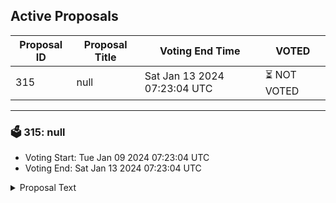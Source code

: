 ## Active Proposals

| Proposal ID | Proposal Title | Voting End Time | VOTED |
|-------------|----------------|-----------------|-------|
| 315 | null | Sat Jan 13 2024 07:23:04 UTC | ⏳ NOT VOTED |

---

### 🗳 315: null
- Voting Start: Tue Jan 09 2024 07:23:04 UTC
- Voting End: Sat Jan 13 2024 07:23:04 UTC

<details>
<summary>Proposal Text</summary>
 
null
</details>

